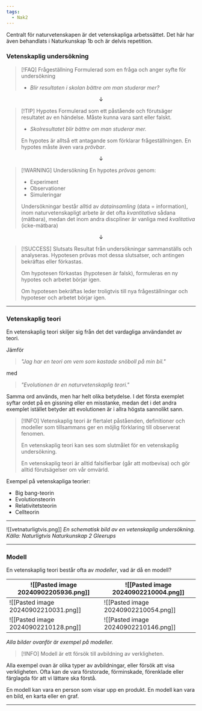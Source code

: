 ```yaml
---
tags:
  - Nak2
---
```

Centralt för naturvetenskapen är det vetenskapliga arbetssättet. Det här har även behandlats i Naturkunskap 1b och är delvis repetition.

### Vetenskaplig undersökning

>[!FAQ] Frågeställning
>Formulerad som en fråga och anger syfte för undersökning
>- *Blir resultaten i skolan bättre om man studerar mer?*

$$ ↓ $$

>[!TIP] Hypotes
>Formulerad som ett påstående och förutsäger resultatet av en händelse. Måste kunna vara sant eller falskt.
>- *Skolresultatet blir bättre om man studerar mer.*
>
>En hypotes är alltså ett antagande som förklarar frågeställningen. En hypotes måste även vara *prövbar*.

$$ ↓ $$

> [!WARNING] Undersökning
> En hypotes *prövas* genom:
> - Experiment
> - Observationer
> - Simuleringar
> 
> Undersökningar består alltid av *datainsamling* (data = information), inom naturvetenskapligt arbete är det ofta *kvantitativa* sådana (mätbara), medan det inom andra discpliner är vanliga med *kvalitativa* (icke-mätbara)

$$ ↓ $$

>[!SUCCESS] Slutsats
>Resultat från undersökningar sammanställs och analyseras. Hypotesen prövas mot dessa slutsatser, och antingen bekräftas eller förkastas.
>
>Om hypotesen förkastas (hypotesen är falsk), formuleras en ny hypotes och arbetet börjar igen.
>
>Om hypotesen bekräftas leder troligtvis till nya frågeställningar och hypoteser och arbetet börjar igen.

---
### Vetenskaplig teori

En vetenskaplig teori skiljer sig från det det vardagliga användandet av teori.

Jämför

>*"Jag har en teori om vem som kastade snöboll på min bil."*

med

>*"Evolutionen är en naturvetenskaplig teori."*

Samma ord används, men har helt olika betydelse. I det första exemplet syftar ordet på en gissning eller en misstanke, medan det i det andra exemplet istället betyder att evolutionen är i allra högsta sannolikt sann.

>[!INFO] Vetenskaplig teori
>är flertalet påståenden, definitioner och modeller som tillsammans ger en möjlig förklaring till observerat fenomen.
>
>En vetenskaplig teori kan ses som slutmålet för en vetenskaplig undersökning.
>
>En vetenskaplig teori är alltid falsifierbar (går att motbevisa) och gör alltid förutsägelser om vår omvärld.

Exempel på vetenskapliga teorier:
- Big bang-teorin
- Evolutionsteorin
- Relativitetsteorin
- Cellteorin

---

![[vetnaturligtvis.png]]
*En schematisk bild av en vetenskaplig undersökning. Källa: Naturligtvis Naturkunskap 2 Gleerups*

---

### Modell

En vetenskaplig teori består ofta av *modeller*, vad är då en modell?

| ![[Pasted image 20240902205936.png]] | ![[Pasted image 20240902210004.png]] |
| ------------------------------------ | ------------------------------------ |
| ![[Pasted image 20240902210031.png]] | ![[Pasted image 20240902210054.png]] |
| ![[Pasted image 20240902210128.png]] | ![[Pasted image 20240902210146.png]] |
*Alla bilder ovanför är exempel på modeller.*

>[!INFO] Modell
>är ett försök till avbildning av verkligheten.

Alla exempel ovan är olika typer av avbildningar, eller försök att visa verkligheten. Ofta kan de vara förstorade, förminskade, förenklade eller färglagda för att vi lättare ska förstå. 

En modell kan vara en person som visar upp en produkt. En modell kan vara en bild, en karta eller en graf.

---

